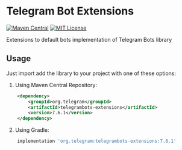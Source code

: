 # Telegram Bot Extensions

[![Maven Central](https://maven-badges.herokuapp.com/maven-central/org.telegram/telegrambots-extensions/badge.svg)](http://mvnrepository.com/artifact/org.telegram/telegrambots-extensions)
[![MIT License](http://img.shields.io/badge/license-MIT-blue.svg?style=flat)](https://github.com/rubenlagus/TelegramBots/blob/master/LICENSE)

Extensions to default bots implementation of Telegram Bots library


## Usage

Just import add the library to your project with one of these options:

  1. Using Maven Central Repository:

```xml
    <dependency>
        <groupId>org.telegram</groupId>
        <artifactId>telegrambots-extensions</artifactId>
        <version>7.6.1</version>
    </dependency>
```

   2. Using Gradle:

```gradle
    implementation 'org.telegram:telegrambots-extensions:7.6.1'
```